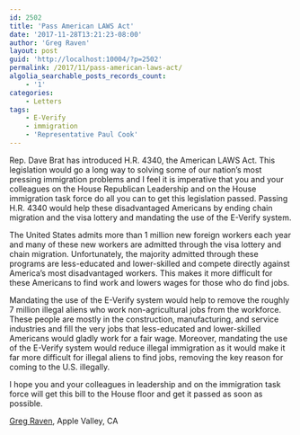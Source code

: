 ```yaml
---
id: 2502
title: 'Pass American LAWS Act'
date: '2017-11-28T13:21:23-08:00'
author: 'Greg Raven'
layout: post
guid: 'http://localhost:10004/?p=2502'
permalink: /2017/11/pass-american-laws-act/
algolia_searchable_posts_records_count:
    - '1'
categories:
    - Letters
tags:
    - E-Verify
    - immigration
    - 'Representative Paul Cook'
---
```


Rep. Dave Brat has introduced H.R. 4340, the American LAWS Act. This legislation would go a long way to solving some of our nation’s most pressing immigration problems and I feel it is imperative that you and your colleagues on the House Republican Leadership and on the House immigration task force do all you can to get this legislation passed. Passing H.R. 4340 would help these disadvantaged Americans by ending chain migration and the visa lottery and mandating the use of the E-Verify system.

The United States admits more than 1 million new foreign workers each year and many of these new workers are admitted through the visa lottery and chain migration. Unfortunately, the majority admitted through these programs are less-educated and lower-skilled and compete directly against America’s most disadvantaged workers. This makes it more difficult for these Americans to find work and lowers wages for those who do find jobs.

Mandating the use of the E-Verify system would help to remove the roughly 7 million illegal aliens who work non-agricultural jobs from the workforce. These people are mostly in the construction, manufacturing, and service industries and fill the very jobs that less-educated and lower-skilled Americans would gladly work for a fair wage. Moreover, mandating the use of the E-Verify system would reduce illegal immigration as it would make it far more difficult for illegal aliens to find jobs, removing the key reason for coming to the U.S. illegally.

I hope you and your colleagues in leadership and on the immigration task force will get this bill to the House floor and get it passed as soon as possible.

[Greg Raven](https://www.gregraven.org), Apple Valley, CA